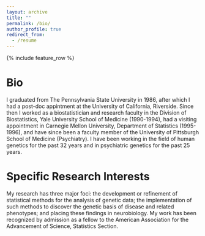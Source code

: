 ```yaml
---
layout: archive
title: ""
permalink: /bio/
author_profile: true
redirect_from:
  - /resume
---
```


{% include feature_row %}

# Bio

I graduated from The Pennsylvania State University in 1986, after which I had a post-doc appintment at the University of California, Riverside. Since then I worked as a biostatistician and research faculty in the Division of Biostatistics, Yale University School of Medicine (1990-1994), had a visiting appointment in Carnegie Mellon University, Department of Statistics (1995-1996), and have since been a faculty member of the University of Pittsburgh School of Medicine (Psychiatry). I have been working in the field of human genetics for the past 32 years and in psychiatric genetics for the past 25 years.


# Specific Research Interests

My research has three major foci: the development or refinement of statistical methods for the analysis of genetic data; the implementation of such methods to discover the genetic basis of disease and related phenotypes; and placing these findings in neurobiology. My work has been recognized by admission as a fellow to the American Association for the Advancement of Science, Statistics Section.






